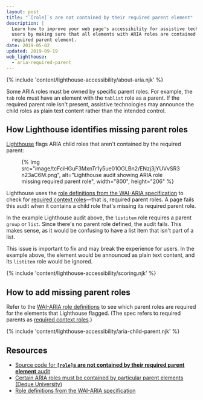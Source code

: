 ```yaml
---
layout: post
title: "`[role]`s are not contained by their required parent element"
description: |
  Learn how to improve your web page's accessibility for assistive technology
  users by making sure that all elements with ARIA roles are contained by the
  required parent element.
date: 2019-05-02
updated: 2019-09-19
web_lighthouse:
  - aria-required-parent
---
```


{% include 'content/lighthouse-accessibility/about-aria.njk' %}

Some ARIA roles must be owned by specific parent roles.
For example, the `tab` role must have
an element with the `tablist` role as a parent.
If the required parent role isn't present,
assistive technologies may announce the child roles as plain text content
rather than the intended control.

## How Lighthouse identifies missing parent roles

<a href="https://developers.google.com/web/tools/lighthouse" rel="noopener">Lighthouse</a>
flags ARIA child roles that aren't contained by the required parent:

<figure>
  {% Img src="image/tcFciHGuF3MxnTr1y5ue01OGLBn2/ENzj3jYUVvSR3n23aC6M.png", alt="Lighthouse audit showing ARIA role missing required parent role", width="800", height="206" %}
</figure>

Lighthouse uses the
<a href="https://www.w3.org/TR/wai-aria-1.1/#role_definitions" rel="noopener">role definitions from the WAI-ARIA specification</a>
to check for
<a href="https://www.w3.org/TR/wai-aria/#scope" rel="noopener">required context roles</a>—that is,
required parent roles.
A page fails this audit
when it contains a child role that's missing its required parent role.

In the example Lighthouse audit above,
the `listitem` role requires a parent `group` or `list`.
Since there's no parent role defined,
the audit fails.
This makes sense,
as it would be confusing to have a list item that isn't part of a list.

This issue is important to fix and may break the experience for users.
In the example above, the element would be announced as plain text content,
and its `listitem` role would be ignored.

{% include 'content/lighthouse-accessibility/scoring.njk' %}

## How to add missing parent roles

Refer to the
<a href="https://www.w3.org/TR/wai-aria-1.1/#role_definitions" rel="noopener">WAI-ARIA role definitions</a>
to see which parent roles are required for the elements that Lighthouse flagged.
(The spec refers to required parents as
<a href="https://www.w3.org/TR/wai-aria/#scope" rel="noopener">required context roles</a>.)

{% include 'content/lighthouse-accessibility/aria-child-parent.njk' %}

## Resources

- <a href="https://github.com/GoogleChrome/lighthouse/blob/master/lighthouse-core/audits/accessibility/aria-required-parent.js" rel="noopener">Source code for **`[role]`s are not contained by their required parent element** audit</a>
- <a href="https://dequeuniversity.com/rules/axe/3.3/aria-required-parent" rel="noopener">Certain ARIA roles must be contained by particular parent elements (Deque University)</a>
- <a href="https://www.w3.org/TR/wai-aria-1.1/#role_definitions" rel="noopener">Role definitions from the WAI-ARIA specification</a>
